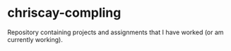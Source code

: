 # chriscay-compling
Repository containing projects and assignments that I have worked (or am currently working).
